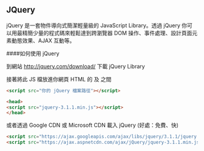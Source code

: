 ## JQuery
jQuery 是一套物件導向式簡潔輕量級的 JavaScript Library。透過 jQuery 你可以用最精簡少量的程式碼來輕鬆達到跨瀏覽器 DOM 操作、事件處理、設計頁面元素動態效果、AJAX 互動等。

####如何使用 jQuery

到網站 http://jquery.com/download/  下載 jQuery Library 

接著將此 JS 檔放進你網頁 HTML 的 <head> 及 </head> 之間
```html
<script src="你的 jQuery 檔案路徑"></script>

<head>
<script src="jquery-3.1.1.min.js"></script>
</head>
```
或者透過 Google CDN 或 Microsoft CDN 載入 jQuery (好處：免費、快)
```html
<script src="https://ajax.googleapis.com/ajax/libs/jquery/3.1.1/jquery.min.js"></script>
<script src="https://ajax.aspnetcdn.com/ajax/jQuery/jquery-3.1.1.min.js"></script>
```
